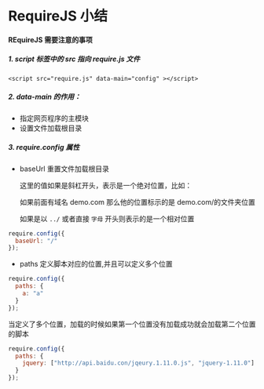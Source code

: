 # RequireJS 小结

#### REquireJS 需要注意的事项

##### 1. script 标签中的 src 指向 require.js 文件

```
<script src="require.js" data-main="config" ></script>
```

##### 2. data-main 的作用：

* 指定网页程序的主模块
* 设置文件加载根目录

##### 3. require.config 属性

* baseUrl 重置文件加载根目录

  这里的值如果是斜杠开头，表示是一个绝对位置，比如：

  如果前面有域名 demo.com 那么他的位置标示的是 demo.com/的文件夹位置

  如果是以 `../` 或者直接 `字母` 开头则表示的是一个相对位置

```js
require.config({
  baseUrl: "/"
});
```

* paths 定义脚本对应的位置,并且可以定义多个位置

```js
require.config({
  paths: {
    a: "a"
  }
});
```

当定义了多个位置，加载的时候如果第一个位置没有加载成功就会加载第二个位置的脚本

```js
require.config({
  paths: {
    jquery: ["http://api.baidu.con/jqeury.1.11.0.js", "jquery-1.11.0"]
  }
});
```
